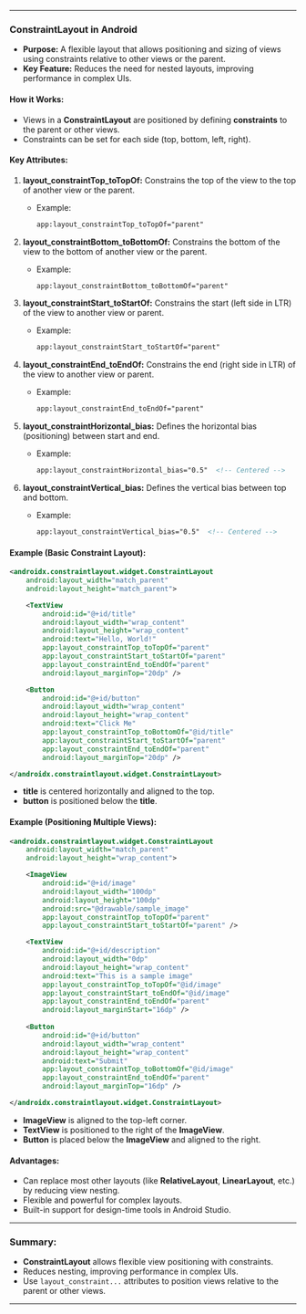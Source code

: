 
---

### **ConstraintLayout in Android**

- **Purpose:** A flexible layout that allows positioning and sizing of views using constraints relative to other views or the parent.
- **Key Feature:** Reduces the need for nested layouts, improving performance in complex UIs.

#### **How it Works:**
- Views in a **ConstraintLayout** are positioned by defining **constraints** to the parent or other views.
- Constraints can be set for each side (top, bottom, left, right).

#### **Key Attributes:**
1. **layout_constraintTop_toTopOf:** Constrains the top of the view to the top of another view or the parent.
   - Example:
     ```xml
     app:layout_constraintTop_toTopOf="parent"
     ```

2. **layout_constraintBottom_toBottomOf:** Constrains the bottom of the view to the bottom of another view or the parent.
   - Example:
     ```xml
     app:layout_constraintBottom_toBottomOf="parent"
     ```

3. **layout_constraintStart_toStartOf:** Constrains the start (left side in LTR) of the view to another view or parent.
   - Example:
     ```xml
     app:layout_constraintStart_toStartOf="parent"
     ```

4. **layout_constraintEnd_toEndOf:** Constrains the end (right side in LTR) of the view to another view or parent.
   - Example:
     ```xml
     app:layout_constraintEnd_toEndOf="parent"
     ```

5. **layout_constraintHorizontal_bias:** Defines the horizontal bias (positioning) between start and end.
   - Example:
     ```xml
     app:layout_constraintHorizontal_bias="0.5"  <!-- Centered -->
     ```

6. **layout_constraintVertical_bias:** Defines the vertical bias between top and bottom.
   - Example:
     ```xml
     app:layout_constraintVertical_bias="0.5"  <!-- Centered -->
     ```

#### **Example (Basic Constraint Layout):**

```xml
<androidx.constraintlayout.widget.ConstraintLayout
    android:layout_width="match_parent"
    android:layout_height="match_parent">

    <TextView
        android:id="@+id/title"
        android:layout_width="wrap_content"
        android:layout_height="wrap_content"
        android:text="Hello, World!"
        app:layout_constraintTop_toTopOf="parent"
        app:layout_constraintStart_toStartOf="parent"
        app:layout_constraintEnd_toEndOf="parent"
        android:layout_marginTop="20dp" />

    <Button
        android:id="@+id/button"
        android:layout_width="wrap_content"
        android:layout_height="wrap_content"
        android:text="Click Me"
        app:layout_constraintTop_toBottomOf="@id/title"
        app:layout_constraintStart_toStartOf="parent"
        app:layout_constraintEnd_toEndOf="parent"
        android:layout_marginTop="20dp" />

</androidx.constraintlayout.widget.ConstraintLayout>
```
- **title** is centered horizontally and aligned to the top.
- **button** is positioned below the **title**.

#### **Example (Positioning Multiple Views):**

```xml
<androidx.constraintlayout.widget.ConstraintLayout
    android:layout_width="match_parent"
    android:layout_height="wrap_content">

    <ImageView
        android:id="@+id/image"
        android:layout_width="100dp"
        android:layout_height="100dp"
        android:src="@drawable/sample_image"
        app:layout_constraintTop_toTopOf="parent"
        app:layout_constraintStart_toStartOf="parent" />

    <TextView
        android:id="@+id/description"
        android:layout_width="0dp"
        android:layout_height="wrap_content"
        android:text="This is a sample image"
        app:layout_constraintTop_toTopOf="@id/image"
        app:layout_constraintStart_toEndOf="@id/image"
        app:layout_constraintEnd_toEndOf="parent"
        android:layout_marginStart="16dp" />
    
    <Button
        android:id="@+id/button"
        android:layout_width="wrap_content"
        android:layout_height="wrap_content"
        android:text="Submit"
        app:layout_constraintTop_toBottomOf="@id/image"
        app:layout_constraintEnd_toEndOf="parent"
        android:layout_marginTop="16dp" />

</androidx.constraintlayout.widget.ConstraintLayout>
```
- **ImageView** is aligned to the top-left corner.
- **TextView** is positioned to the right of the **ImageView**.
- **Button** is placed below the **ImageView** and aligned to the right.

#### **Advantages:**
- Can replace most other layouts (like **RelativeLayout**, **LinearLayout**, etc.) by reducing view nesting.
- Flexible and powerful for complex layouts.
- Built-in support for design-time tools in Android Studio.

---

### **Summary:**
- **ConstraintLayout** allows flexible view positioning with constraints.
- Reduces nesting, improving performance in complex UIs.
- Use `layout_constraint...` attributes to position views relative to the parent or other views.

---
